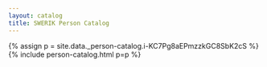 ```yaml
---
layout: catalog
title: SWERIK Person Catalog
---
```

{% assign p = site.data._person-catalog.i-KC7Pg8aEPmzzkGC8SbK2cS %}
{% include person-catalog.html p=p %}

